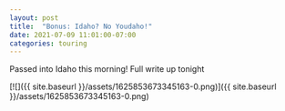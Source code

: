 ```yaml
---
layout: post
title:  "Bonus: Idaho? No Youdaho!"
date: 2021-07-09 11:01:00-07:00
categories: touring
---
```

Passed into Idaho this morning! Full write up tonight  

[![]({{ site.baseurl }}/assets/1625853673345163-0.png)]({{ site.baseurl }}/assets/1625853673345163-0.png)

